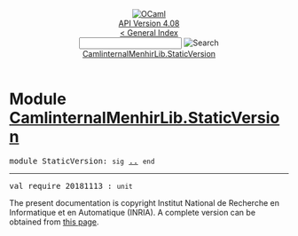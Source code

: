 <!-- ((! set title API !)) ((! set documentation !)) ((! set api !)) ((! set nobreadcrumb !)) -->
<div class="api"><header><nav class="toc brand"><a class="brand" href="https://ocaml.org/"><img src="colour-logo-gray.svg" class="svg" alt="OCaml"></a></nav><nav class="toc"><div class="toc_version"><a href="/docs" id="version-select">API Version 4.08</a></div><a href="index.html">&lt; General Index</a><div class="api_search"><input type="text" name="apisearch" id="api_search" oninput="mySearch(false);" onkeypress="this.oninput();" onclick="this.oninput();" onpaste="this.oninput();">
<img src="search_icon.svg" alt="Search" class="svg" onclick="mySearch(false)"></div>
<div id="search_results"></div><div class="toc_title"><a href="#top">CamlinternalMenhirLib.StaticVersion</a></div><ul></ul></nav></header>

<h1>Module <a href="type_CamlinternalMenhirLib.StaticVersion.html">CamlinternalMenhirLib.StaticVersion</a></h1>

<pre><span id="MODULEStaticVersion"><span class="keyword">module</span> StaticVersion</span>: <code class="code"><span class="keyword">sig</span></code> <a href="CamlinternalMenhirLib.StaticVersion.html">..</a> <code class="code"><span class="keyword">end</span></code></pre><hr width="100%">

<pre><span id="VALrequire_20181113"><span class="keyword">val</span> require_20181113</span> : <code class="type">unit</code></pre>
<div class="copyright">The present documentation is copyright Institut National de Recherche en Informatique et en Automatique (INRIA). A complete version can be obtained from <a href="http://caml.inria.fr/pub/docs/manual-ocaml/">this page</a>.</div></div>